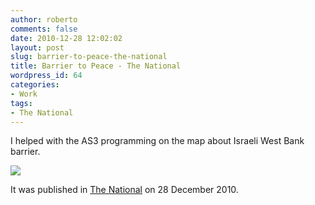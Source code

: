 ```yaml
---
author: roberto
comments: false
date: 2010-12-28 12:02:02
layout: post
slug: barrier-to-peace-the-national
title: Barrier to Peace - The National
wordpress_id: 64
categories:
- Work
tags:
- The National
---
```


I helped with the AS3 programming on the map about Israeli West Bank barrier.



[![](http://www.robertocarroll.com/wp-content/uploads/2010/12/barriertopeace-580.jpg)](http://www.robertocarroll.com/2010/12/28/barrier-to-peace-the-national/barriertopeace-580/)

It was published in [The National](http://www.thenational.ae/news/worldwide/middle-east/barrier-to-peace) on 28 December 2010. 
